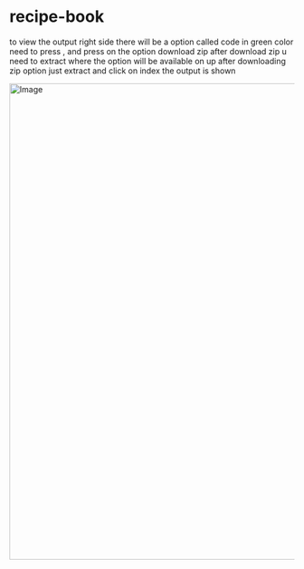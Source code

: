 # recipe-book
to view the output 
right side there will be a option called code in green color need to press , and press on the option download zip
after download zip u need to extract where the option will be available on up after downloading zip  option
just extract and click on index 
the  output is shown

<img width="966" height="841" alt="Image" src="https://github.com/user-attachments/assets/363acfb5-a685-4bae-8ff5-dd6212cf6729" />


